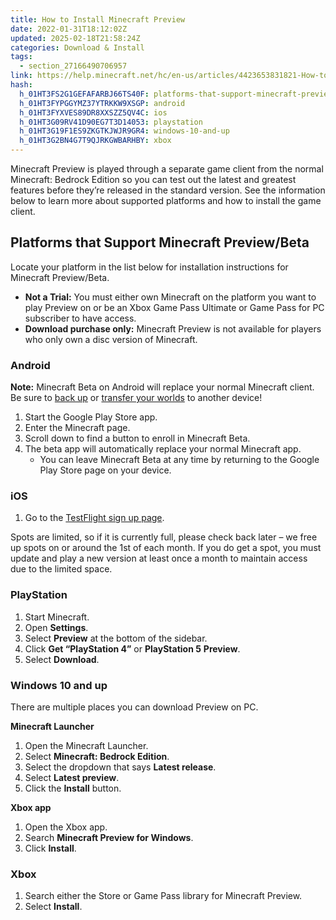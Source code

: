 ```yaml
---
title: How to Install Minecraft Preview
date: 2022-01-31T18:12:02Z
updated: 2025-02-18T21:58:24Z
categories: Download & Install
tags:
  - section_27166490706957
link: https://help.minecraft.net/hc/en-us/articles/4423653831821-How-to-Install-Minecraft-Preview
hash:
  h_01HT3FS2G1GEFAFARBJ66TS40F: platforms-that-support-minecraft-previewbeta
  h_01HT3FYPGGYMZ37YTRKKW9XSGP: android
  h_01HT3FYXVES89DR8XXSZZ5QV4C: ios
  h_01HT3G09RV41D90EG7T3D14053: playstation
  h_01HT3G19F1ES9ZKGTKJWJR9GR4: windows-10-and-up
  h_01HT3G2BN4G7T9QJRKGWBARHBY: xbox
---
```


Minecraft Preview is played through a separate game client from the normal Minecraft: Bedrock Edition so you can test out the latest and greatest features before they’re released in the standard version. See the information below to learn more about supported platforms and how to install the game client.

## Platforms that Support Minecraft Preview/Beta

Locate your platform in the list below for installation instructions for Minecraft Preview/Beta.

- **Not a Trial:** You must either own Minecraft on the platform you want to play Preview on or be an Xbox Game Pass Ultimate or Game Pass for PC subscriber to have access.
- **Download purchase only:** Minecraft Preview is not available for players who only own a disc version of Minecraft.

### Android

**Note:** Minecraft Beta on Android will replace your normal Minecraft client. Be sure to [back up](../Manage-Realms-Worlds/Restore-an-Automatic-Backup-of-a-Minecraft-Bedrock-Edition-Realm-World.md) or [transfer your worlds](../Backup-Restore/Use-Realms-to-Transfer-a-Minecraft-Bedrock-Edition-World-to-Another-Device.md) to another device!

1.  Start the Google Play Store app.
2.  Enter the Minecraft page.
3.  Scroll down to find a button to enroll in Minecraft Beta.
4.  The beta app will automatically replace your normal Minecraft app.
    - You can leave Minecraft Beta at any time by returning to the Google Play Store page on your device.

### iOS

1.  Go to the [TestFlight sign up page](https://testflight.apple.com/join/qC1ZnReJ).

Spots are limited, so if it is currently full, please check back later – we free up spots on or around the 1st of each month. If you do get a spot, you must update and play a new version at least once a month to maintain access due to the limited space.

### PlayStation

1.  Start Minecraft.
2.  Open **Settings**.
3.  Select **Preview** at the bottom of the sidebar.
4.  Click **Get “PlayStation 4”** or **PlayStation 5** **Preview**.
5.  Select **Download**.

### Windows 10 and up

There are multiple places you can download Preview on PC.

**Minecraft Launcher**

1.  Open the Minecraft Launcher.
2.  Select **Minecraft: Bedrock Edition**.
3.  Select the dropdown that says **Latest release**.
4.  Select **Latest preview**.
5.  Click the **Install** button.

**Xbox app**

1.  Open the Xbox app.
2.  Search **Minecraft Preview for Windows**.
3.  Click **Install**.

### Xbox

1.  Search either the Store or Game Pass library for Minecraft Preview.
2.  Select **Install**.
